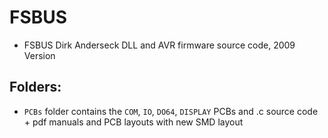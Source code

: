 # FSBUS
* FSBUS Dirk Anderseck DLL and AVR firmware source code, 2009 Version 
## Folders:
* `PCBs` folder contains the `COM`, `IO`, `DO64`, `DISPLAY` PCBs and .c source code + pdf manuals and PCB layouts with new SMD layout
